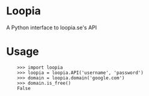 Loopia
=================

A Python interface to loopia.se's API

Usage
================

        >>> import loopia
        >>> loopia = loopia.API('username', 'password')
        >>> domain = loopia.domain('google.com')
        >>> domain.is_free()
        False
